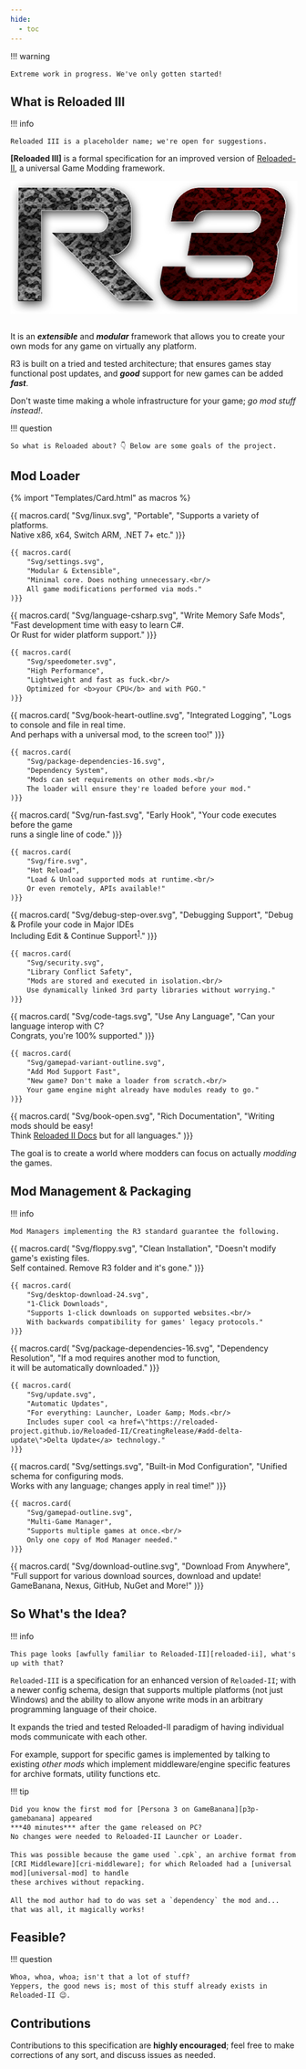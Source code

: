 ```yaml
---
hide:
  - toc
---
```


!!! warning

    Extreme work in progress. We've only gotten started!

## What is Reloaded III

!!! info

    Reloaded III is a placeholder name; we're open for suggestions.

**[Reloaded III]** is a formal specification for an improved version of [Reloaded-II][reloaded-ii], a universal Game Modding framework.

<div align="center">
	<img src="./Images/Reloaded3ConsoleLogo.png" width="550" align="center" />
	<br/><br/>
</div>

It is an ***extensible*** and ***modular*** framework that allows you to create your own mods for any game on virtually any platform.

R3 is built on a tried and tested architecture; that ensures games stay functional post updates, and ***good*** support for new games can be added ***fast***.

Don't waste time making a whole infrastructure for your game; *go mod stuff instead!*.

!!! question

    So what is Reloaded about? 👇 Below are some goals of the project.

## Mod Loader

<!-- Cards -->
<!--
	Icons: https://squidfunk.github.io/mkdocs-material/reference/icons-emojis/
	The dirty trick with images is we place them inline in text, let the page build
	and then copy the HTML out.

	I have no idea why MkDocs Material isn't properly handling icons in HTML out of the box.
-->

<!-- Portable & Modular -->
{% import "Templates/Card.html" as macros %} <!-- Jinja2 Macro  -->
<div class="pillarwrapper">
	{{ macros.card(
		"Svg/linux.svg", 
		"Portable", 
		"Supports a variety of platforms.<br/>Native x86, x64, Switch ARM, .NET 7+ etc."
	)}}

	{{ macros.card(
		"Svg/settings.svg", 
		"Modular & Extensible", 
		"Minimal core. Does nothing unnecessary.<br/>
		All game modifications performed via mods."
	)}}
</div>

<!-- Rust/C# & Perf -->
<div class="pillarwrapper">
	{{ macros.card(
		"Svg/language-csharp.svg", 
		"Write Memory Safe Mods", 
		"Fast development time with easy to learn C#.<br/>
        Or Rust for wider platform support."
	)}}

	{{ macros.card(
		"Svg/speedometer.svg", 
		"High Performance", 
		"Lightweight and fast as fuck.<br/>
		Optimized for <b>your CPU</b> and with PGO."
	)}}
</div>

<!-- Logging & Dependencies -->
<div class="pillarwrapper">
	{{ macros.card(
		"Svg/book-heart-outline.svg", 
		"Integrated Logging", 
		"Logs to console and file in real time.<br/>
		And perhaps with a universal mod, to the screen too!"
	)}}

	{{ macros.card(
		"Svg/package-dependencies-16.svg", 
		"Dependency System", 
		"Mods can set requirements on other mods.<br/>
		The loader will ensure they're loaded before your mod."
	)}}
</div>

<!-- Early Hook & Hot Reload -->
<div class="pillarwrapper">
	{{ macros.card(
		"Svg/run-fast.svg", 
		"Early Hook", 
		"Your code executes before the game<br/>
		runs a single line of code."
	)}}

	{{ macros.card(
		"Svg/fire.svg", 
		"Hot Reload", 
		"Load & Unload supported mods at runtime.<br/>
		Or even remotely, APIs available!"
	)}}
</div>

<!-- Debugging & Code Safety -->
<div class="pillarwrapper">
	{{ macros.card(
		"Svg/debug-step-over.svg", 
		"Debugging Support", 
		"Debug &amp; Profile your code in Major IDEs<br/>
		Including Edit &amp; Continue Support<sup id=\"fnref:1\"><a class=\"footnote-ref\" href=\"#fn:1\">1</a></sup>."
	)}}

	{{ macros.card(
		"Svg/security.svg", 
		"Library Conflict Safety", 
		"Mods are stored and executed in isolation.<br/>
		Use dynamically linked 3rd party libraries without worrying."
	)}}
</div>

<!-- Any Language, Any Game -->
<div class="pillarwrapper">
	{{ macros.card(
		"Svg/code-tags.svg", 
		"Use Any Language", 
		"Can your language interop with C?<br/>
		Congrats, you're 100% supported."
	)}}

	{{ macros.card(
		"Svg/gamepad-variant-outline.svg", 
		"Add Mod Support Fast", 
		"New game? Don't make a loader from scratch.<br/>
		Your game engine might already have modules ready to go."
	)}}
</div>

<!-- Any Language, Any Game -->
<div class="pillarwrapper">
    {{ macros.card(
		"Svg/book-open.svg", 
		"Rich Documentation", 
		"Writing mods should be easy!<br/>
		Think <a href=\"https://reloaded-project.github.io/Reloaded-II/DevelopmentEnvironmentSetup/\">Reloaded II Docs</a> but for all languages."
	)}}
</div>

The goal is to create a world where modders can focus on actually *modding* the games.

## Mod Management & Packaging

!!! info

    Mod Managers implementing the R3 standard guarantee the following.

<!-- Clean Install & 1-Click -->
<div class="pillarwrapper">
    {{ macros.card(
		"Svg/floppy.svg", 
		"Clean Installation", 
		"Doesn't modify game's existing files.<br/>
		Self contained. Remove R3 folder and it's gone."
	)}}

	{{ macros.card(
		"Svg/desktop-download-24.svg", 
		"1-Click Downloads", 
		"Supports 1-click downloads on supported websites.<br/>
        With backwards compatibility for games' legacy protocols."
	)}}
</div>

<!-- Dependency Resolution & Configuration -->
<div class="pillarwrapper">
    {{ macros.card(
		"Svg/package-dependencies-16.svg", 
		"Dependency Resolution", 
		"If a mod requires another mod to function,<br/>
		it will be automatically downloaded."
	)}}

	{{ macros.card(
		"Svg/update.svg", 
		"Automatic Updates", 
		"For everything: Launcher, Loader &amp; Mods.<br/>
		Includes super cool <a href=\"https://reloaded-project.github.io/Reloaded-II/CreatingRelease/#add-delta-update\">Delta Update</a> technology."
	)}}
</div>

<!-- Multi-Game Launcher -->
<div class="pillarwrapper">
	{{ macros.card(
		"Svg/settings.svg", 
		"Built-in Mod Configuration", 
		"Unified schema for configuring mods.<br/>
        Works with any language; changes apply in real time!"
	)}}

    {{ macros.card(
		"Svg/gamepad-outline.svg", 
		"Multi-Game Manager", 
		"Supports multiple games at once.<br/>
		Only one copy of Mod Manager needed."
	)}}
</div>

<!-- Installer -->
<div class="pillarwrapper">
    {{ macros.card(
		"Svg/download-outline.svg", 
		"Download From Anywhere", 
		"Full support for various download sources, download and update!<br/>
        GameBanana, Nexus, GitHub, NuGet and More!"
	)}}
</div>

## So What's the Idea?

!!! info

    This page looks [awfully familiar to Reloaded-II][reloaded-ii], what's up with that?

`Reloaded-III` is a specification for an enhanced version of `Reloaded-II`; with a newer config schema,
design that supports multiple platforms (not just Windows) and the ability to allow anyone write mods in an arbitrary programming
language of their choice.

It expands the tried and tested Reloaded-II paradigm of having individual mods communicate with each other.

For example, support for specific games is implemented by talking to existing *other mods* which implement middleware/engine specific features for
archive formats, utility functions etc.

!!! tip

    Did you know the first mod for [Persona 3 on GameBanana][p3p-gamebanana] appeared
    ***40 minutes*** after the game released on PC?
    No changes were needed to Reloaded-II Launcher or Loader.

    This was possible because the game used `.cpk`, an archive format from
    [CRI Middleware][cri-middleware]; for which Reloaded had a [universal mod][universal-mod] to handle
    these archives without repacking.

    All the mod author had to do was set a `dependency` the mod and... that was all, it magically works!

## Feasible?

!!! question

    Whoa, whoa, whoa; isn't that a lot of stuff?
    Yeppers, the good news is; most of this stuff already exists in Reloaded-II 😉.

## Contributions

Contributions to this specification are **highly encouraged**; feel free to make corrections of any sort, and discuss issues as needed.

[^1]: For .NET you might need to set `COMPLUS_FORCEENC = 1` environment variable.

<!-- Links -->
[cri-middleware]: https://en.wikipedia.org/wiki/CRI_Middleware
[p3p-gamebanana]: https://gamebanana.com/games/16613
[reloaded-ii]: https://reloaded-project.github.io/Reloaded-II/
[universal-mod]: https://github.com/Sewer56/CriFs.V2.Hook.ReloadedII